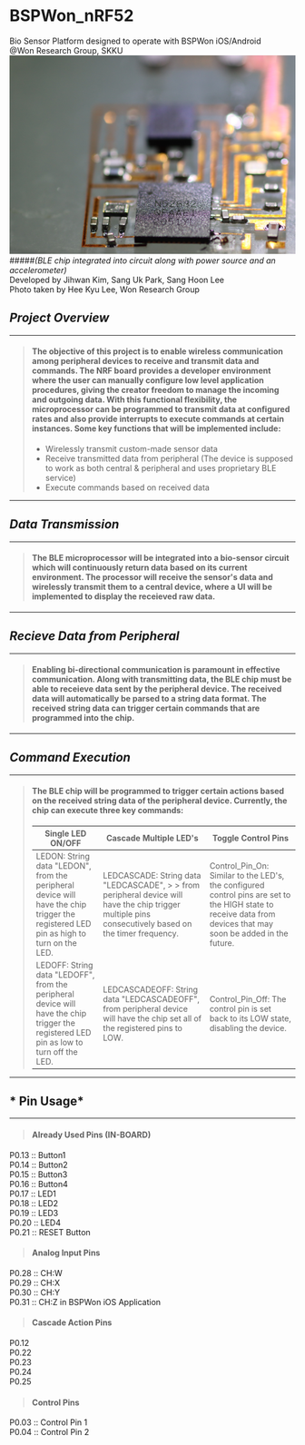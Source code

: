 # **BSPWon_nRF52**
Bio Sensor Platform designed to operate with BSPWon iOS/Android </br>
@Won Research Group, SKKU </br>
<img src="sensor.PNG" width="550" height = "350">
#####*(BLE chip integrated into circuit along with power source and an accelerometer)* </br>
Developed by Jihwan Kim, Sang Uk Park, Sang Hoon Lee</br> 
Photo taken by Hee Kyu Lee, Won Research Group 

## *Project Overview*
--------------------------------------------
> #### The objective of this project is to enable wireless communication among peripheral devices to receive and transmit data and commands. The NRF board provides a developer  environment where the user can manually configure low level application procedures, giving the creator freedom to manage the incoming and outgoing data. With this functional flexibility, the microprocessor can be programmed to transmit data at configured rates and also provide interrupts to execute commands at certain instances. Some key functions that will be implemented include:
>  * Wirelessly transmit custom-made sensor data
>  * Receive transmitted data from peripheral (The device is supposed to work as both central & peripheral and uses proprietary BLE service)
>  * Execute commands based on received data
----------------------------------------------

## *Data Transmission*
------------------------------------------
> #### The BLE microprocessor will be integrated into a bio-sensor circuit which will continuously return data based on its current environment. The processor will receive the sensor's data and wirelessly transmit them to a central device, where a UI will be implemented to display the receieved raw data. 
----------------------------------------

## *Recieve Data from Peripheral* 
--------------------------------------------
> #### Enabling bi-directional communication is paramount in effective communication. Along with transmitting data, the BLE chip must be able to receieve data sent by the peripheral device. The received data will automatically be parsed to a string data format. The received string data can trigger certain commands that are programmed into the chip.
--------------------------------------------

## *Command Execution* 
--------------------------------------------
> #### The BLE chip will be programmed to trigger certain actions based on the received string data of the peripheral device. Currently, the chip can execute three key commands:
> Single LED ON/OFF | Cascade Multiple LED's | Toggle Control Pins
> ----------------- | -----------------------|---------------------
> LEDON: String data "LEDON", from the peripheral device will have the chip trigger the registered LED pin as high to turn on the LED. | LEDCASCADE: String data "LEDCASCADE", > > from peripheral device will have the chip trigger multiple pins consecutively based on the timer frequency. | Control_Pin_On: Similar to the LED's, the configured control pins are set to the HIGH state to receive data from devices that may soon be added in the future. 
> LEDOFF: String data "LEDOFF", from the peripheral device will have the chip trigger the registered LED pin as low to turn off the LED. | LEDCASCADEOFF: String data "LEDCASCADEOFF", from peripheral device will have the chip set all of the registered pins to LOW. | Control_Pin_Off: The control pin is set back to its LOW state, disabling the device. 
--------------------------------------------

## * Pin Usage*
--------------------------------------------
> #### Already Used Pins (IN-BOARD)
P0.13 :: Button1  
P0.14 :: Button2  
P0.15 :: Button3  
P0.16 :: Button4  
P0.17 :: LED1  
P0.18 :: LED2  
P0.19 :: LED3  
P0.20 :: LED4  
P0.21 :: RESET Button 

> #### Analog Input Pins
P0.28 :: CH:W  
P0.29 :: CH:X  
P0.30 :: CH:Y  
P0.31 :: CH:Z in BSPWon iOS Application

> #### Cascade Action Pins 
P0.12<br/>
P0.22  
P0.23  
P0.24  
P0.25  

> #### Control Pins
P0.03 :: Control Pin 1<br/>
P0.04 :: Control Pin 2
